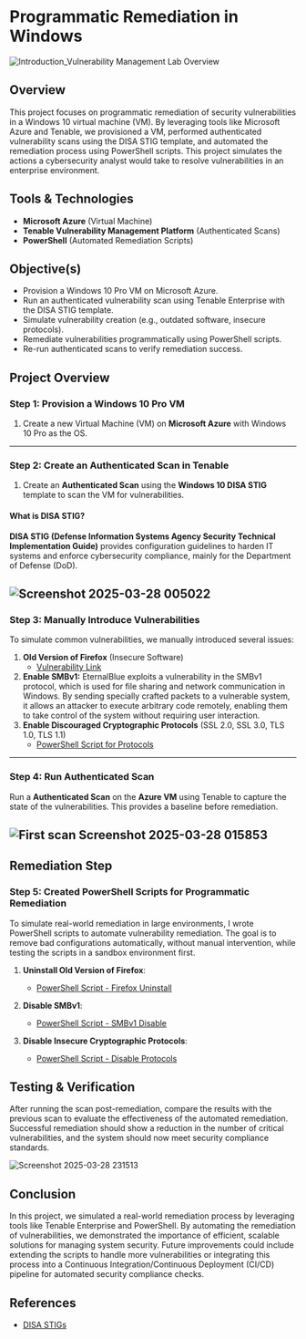 # Programmatic Remediation in Windows

![Introduction_Vulnerability Management Lab Overview](https://github.com/user-attachments/assets/395f93a3-db26-46b4-b8b3-de1d8514e576)

## Overview
This project focuses on programmatic remediation of security vulnerabilities in a Windows 10 virtual machine (VM). By leveraging tools like Microsoft Azure and Tenable, we provisioned a VM, performed authenticated vulnerability scans using the DISA STIG template, and automated the remediation process using PowerShell scripts. This project simulates the actions a cybersecurity analyst would take to resolve vulnerabilities in an enterprise environment.

## Tools & Technologies
- **Microsoft Azure** (Virtual Machine)
- **Tenable Vulnerability Management Platform** (Authenticated Scans)
- **PowerShell** (Automated Remediation Scripts)

## Objective(s)
- Provision a Windows 10 Pro VM on Microsoft Azure.
- Run an authenticated vulnerability scan using Tenable Enterprise with the DISA STIG template.
- Simulate vulnerability creation (e.g., outdated software, insecure protocols).
- Remediate vulnerabilities programmatically using PowerShell scripts.
- Re-run authenticated scans to verify remediation success.

## Project Overview 

### Step 1: Provision a Windows 10 Pro VM
1. Create a new Virtual Machine (VM) on **Microsoft Azure** with Windows 10 Pro as the OS.
---
### Step 2: Create an Authenticated Scan in Tenable
1. Create an **Authenticated Scan** using the **Windows 10 DISA STIG** template to scan the VM for vulnerabilities.

#### What is DISA STIG?
**DISA STIG (Defense Information Systems Agency Security Technical Implementation Guide)** provides configuration guidelines to harden IT systems and enforce cybersecurity compliance, mainly for the Department of Defense (DoD).

![Screenshot 2025-03-28 005022](https://github.com/user-attachments/assets/ff5880f7-944a-4142-82c3-5d51626098c8)
----
### Step 3: Manually Introduce Vulnerabilities
To simulate common vulnerabilities, we manually introduced several issues:
1. **Old Version of Firefox** (Insecure Software)
   - [Vulnerability Link](https://drive.google.com/drive/u/6/folders/1y1pSHgkpWpgDTDkYmV4bZDZtiPP6i-GA)
2. **Enable SMBv1:** EternalBlue exploits a vulnerability in the SMBv1 protocol, which is used for file sharing and network communication in Windows. By sending specially crafted packets to a vulnerable system, it allows an attacker to execute arbitrary code remotely, enabling them to take control of the system without requiring user interaction.
3. **Enable Discouraged Cryptographic Protocols** (SSL 2.0, SSL 3.0, TLS 1.0, TLS 1.1)
   - [PowerShell Script for Protocols](https://github.com/joshmadakor1/lognpacific-public/blob/main/automation/toggle-protocols.ps1)
----
### Step 4: Run Authenticated Scan
Run a **Authenticated Scan** on the **Azure VM** using Tenable to capture the state of the vulnerabilities. This provides a baseline before remediation.

![First scan Screenshot 2025-03-28 015853](https://github.com/user-attachments/assets/6ba618a8-d7bb-4880-b921-82d3104dae73)
-----
## Remediation Step

### Step 5: Created PowerShell Scripts for Programmatic Remediation
To simulate real-world remediation in large environments, I wrote PowerShell scripts to automate vulnerability remediation. The goal is to remove bad configurations automatically, without manual intervention, while testing the scripts in a sandbox environment first.

1. **Uninstall Old Version of Firefox**: 
   - [PowerShell Script - Firefox Uninstall](https://github.com/joshmadakor1/lognpacific-public/blob/main/automation/remediation-FireFox-uninstall.ps1)
   
2. **Disable SMBv1**: 
   - [PowerShell Script - SMBv1 Disable](https://github.com/joshmadakor1/lognpacific-public/blob/main/automation/remediation-SMBv1.ps1)
   
3. **Disable Insecure Cryptographic Protocols**:
   - [PowerShell Script - Disable Protocols](https://github.com/joshmadakor1/lognpacific-public/blob/main/automation/toggle-protocols.ps1)

## Testing & Verification
After running the scan post-remediation, compare the results with the previous scan to evaluate the effectiveness of the automated remediation. Successful remediation should show a reduction in the number of critical vulnerabilities, and the system should now meet security compliance standards.

![Screenshot 2025-03-28 231513](https://github.com/user-attachments/assets/34ba6029-0794-4fb7-8132-3f860a7bbdaa)

## Conclusion
In this project, we simulated a real-world remediation process by leveraging tools like Tenable Enterprise and PowerShell. By automating the remediation of vulnerabilities, we demonstrated the importance of efficient, scalable solutions for managing system security. Future improvements could include extending the scripts to handle more vulnerabilities or integrating this process into a Continuous Integration/Continuous Deployment (CI/CD) pipeline for automated security compliance checks.

## References
- [DISA STIGs](https://public.cyber.mil/stigs/)
